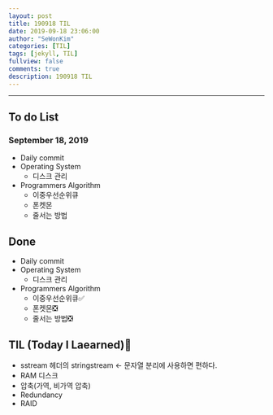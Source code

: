 ```yaml
---
layout: post
title: 190918 TIL
date: 2019-09-18 23:06:00
author: "SeWonKim"
categories: [TIL]
tags: [jekyll, TIL]
fullview: false
comments: true
description: 190918 TIL
---
```


---

## To do List

### September 18, 2019

- Daily commit
- Operating System
  - 디스크 관리
- Programmers Algorithm
  - 이중우선순위큐
  - 폰켓몬
  - 줄서는 방법

## Done

- Daily commit
- Operating System
  - 디스크 관리
- Programmers Algorithm
  - 이중우선순위큐✅
  - 폰켓몬❎
  - 줄서는 방법❎

## TIL (Today I Laearned)🤔

- sstream 헤더의 stringstream <- 문자열 분리에 사용하면 편하다.
- RAM 디스크
- 압축(가역, 비가역 압축)
- Redundancy
- RAID
